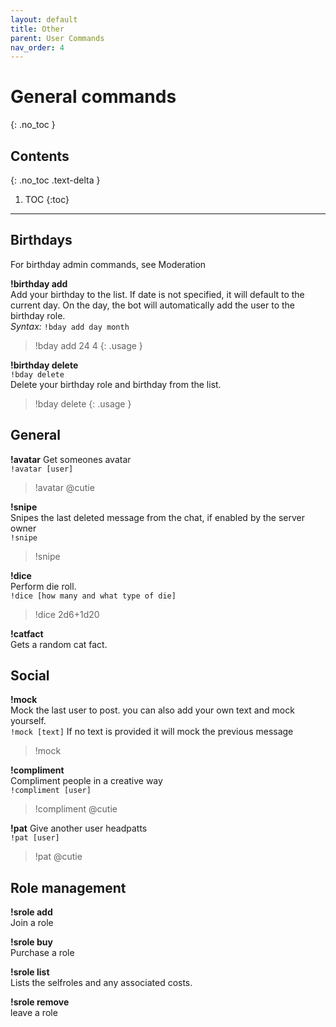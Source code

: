 ```yaml
---
layout: default
title: Other
parent: User Commands
nav_order: 4
---
```

# General commands
{: .no_toc }

## Contents
{: .no_toc .text-delta }

1. TOC
{:toc}

---

## Birthdays  
For birthday admin commands, see Moderation

**!birthday add**  
Add your birthday to the list. If date is not specified, it will default to the current day.
On the day, the bot will automatically add the user to the birthday role.   
*Syntax:* `!bday add day month`  
>!bday add 24 4
{: .usage }  
  
**!birthday delete**  
`!bday delete`  
Delete your birthday role and birthday from the list.
>!bday delete 
{: .usage }  

## General

**!avatar**
Get someones avatar  
`!avatar [user]`  
>!avatar @cutie

**!snipe**  
Snipes the last deleted message from the chat, if enabled by the server owner  
`!snipe`  
>!snipe

**!dice**  
Perform die roll.  
`!dice [how many and what type of die]`  
>!dice 2d6+1d20

**!catfact**  
Gets a random cat fact.

## Social
**!mock**  
Mock the last user to post. you can also add your own text and mock yourself.  
`!mock [text]` If no text is provided it will mock the previous message  
>!mock

**!compliment**  
Compliment people in a creative way  
`!compliment [user]`  
>!compliment @cutie

**!pat**
Give another user headpatts  
`!pat [user]`  
>!pat @cutie



## Role management

**!srole add**  
Join a role  

**!srole buy**  
Purchase a role

**!srole list**  
Lists the selfroles and any associated costs.  

**!srole remove**  
leave a role
